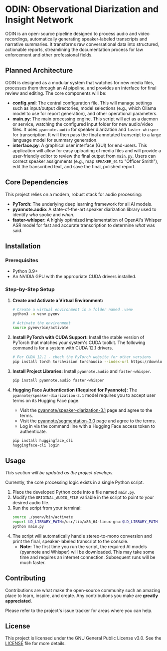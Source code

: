 # **ODIN: Observational Diarization and Insight Network**

ODIN is an open-source pipeline designed to process audio and video recordings, automatically generating speaker-labeled transcripts and narrative summaries. It transforms raw conversational data into structured, actionable reports, streamlining the documentation process for law enforcement and other professional fields.

## **Planned Architecture**

ODIN is designed as a modular system that watches for new media files, processes them through an AI pipeline, and provides an interface for final review and editing. The core components will be:

  * **config.yml**: The central configuration file. This will manage settings such as input/output directories, model selections (e.g., which Ollama model to use for report generation), and other operational parameters.
  * **main.py**: The main processing engine. This script will act as a daemon or service, watching the configured input folder for new audio/video files. It uses `pyannote.audio` for speaker diarization and `faster-whisper` for transcription. It will then pass the final annotated transcript to a large language model for summary generation.
  * **interface.py**: A graphical user interface (GUI) for end-users. This application will allow for easy uploading of media files and will provide a user-friendly editor to review the final output from `main.py`. Users can correct speaker assignments (e.g., map `SPEAKER_01` to "Officer Smith"), edit the transcribed text, and save the final, polished report.

## **Core Dependencies**

This project relies on a modern, robust stack for audio processing:

  * **PyTorch**: The underlying deep learning framework for all AI models.
  * **pyannote.audio**: A state-of-the-art speaker diarization library used to identify *who* spoke and *when*.
  * **faster-whisper**: A highly optimized implementation of OpenAI's Whisper ASR model for fast and accurate transcription to determine *what* was said.

## **Installation**

### Prerequisites

  * Python 3.9+
  * An NVIDIA GPU with the appropriate CUDA drivers installed.

### Step-by-Step Setup

1.  **Create and Activate a Virtual Environment:**

    ```bash
    # Create a virtual environment in a folder named .venv
    python3 -m venv pyenv

    # Activate the environment
    source pyenv/bin/activate
    ```

2.  **Install PyTorch with CUDA Support:**
    Install the stable version of PyTorch that matches your system's CUDA toolkit. The following command is for a system with CUDA 12.1 drivers.

    ```bash
    # For CUDA 12.1 - check the PyTorch website for other versions
    pip install torch torchvision torchaudio --index-url https://download.pytorch.org/whl/cu121
    ```

3.  **Install Project Libraries:**
    Install `pyannote.audio` and `faster-whisper`.

    ```bash
    pip install pyannote.audio faster-whisper
    ```

4.  **Hugging Face Authentication (Required for Pyannote):**
    The `pyannote/speaker-diarization-3.1` model requires you to accept user terms on its Hugging Face page.

      * Visit the [pyannote/speaker-diarization-3.1](https://huggingface.co/pyannote/speaker-diarization-3.1) page and agree to the terms.
      * Visit the [pyannote/segmentation-3.0](https://huggingface.co/pyannote/segmentation-3.0) page and agree to the terms.
      * Log in via the command line with a Hugging Face access token to authenticate.

    <!-- end list -->

    ```bash
    pip install huggingface_cli
    huggingface-cli login
    ```

## **Usage**

*This section will be updated as the project develops.*

Currently, the core processing logic exists in a single Python script.

1.  Place the developed Python code into a file named `main.py`.
2.  Modify the `ORIGINAL_AUDIO_FILE` variable in the script to point to your desired audio file.
3.  Run the script from your terminal:
    ```bash
    source ./pyenv/bin/activate
    export LD_LIBRARY_PATH=/usr/lib/x86_64-linux-gnu:$LD_LIBRARY_PATH
    python main.py
    ```
4.  The script will automatically handle stereo-to-mono conversion and print the final, speaker-labeled transcript to the console.
      * **Note:** The first time you run the script, the required AI models (pyannote and Whisper) will be downloaded. This may take some time and requires an internet connection. Subsequent runs will be much faster.

## **Contributing**

Contributions are what make the open-source community such an amazing place to learn, inspire, and create. Any contributions you make are **greatly appreciated**.

Please refer to the project's issue tracker for areas where you can help.

## **License**

This project is licensed under the GNU General Public License v3.0. See the [LICENSE](https://www.gnu.org/licenses/gpl-3.0.en.html) file for more details.
